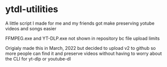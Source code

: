 # ytdl-utilities
A little script I made for me and my friends got make preserving yotube videos and songs easier

FFMPEG.exe and YT-DLP.exe not shown in repository bc file upload limits

Origialy made this in March, 2022 but decided to upload v2 to github so more people can find it and preserve videos without having to worry about the CLI for yt-dlp or youtube-dl
